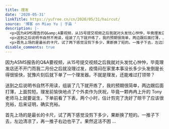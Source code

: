 ```yaml
---
title: 理发
date: '2020-05-31'
linkTitle: https://yufree.cn/cn/2020/05/31/haircut/
source: '博客 on Miao Yu | 于淼 '
description: |-
  <p>因为ASMS报告的Q&amp;A要视频，从15号提交视频之后我就对头发忧心忡忡，毕竟理发店还不开门而我二月份之后就没理过发，疫情闷在家里本事没长多少头发倒是长得很愉快，犹豫片刻后就下单了一个理发器。不就是理发，还能难过打领带？</p>
  <p>送到之后说明书自然不用读，组装了几下就开练了，我的预期很简单，两边跟后面打薄，上面剪短。理发前愉快地点了个外卖作为庆祝，毕竟一颗冉冉上升的 Tony 老师马上就要诞生，下单前看了下表，两个小时，估计剪完了洗好了晾干了应该很充裕，后来证明，确实充裕。</p>
  <p>首先上场的是最长的卡尺，试了两下感觉没剪下多少，果断换了短的。一推子下去，左边清凉了，再一推子右边也平了。果然这活不困 ...
disable_comments: true
---
```

<p>因为ASMS报告的Q&amp;A要视频，从15号提交视频之后我就对头发忧心忡忡，毕竟理发店还不开门而我二月份之后就没理过发，疫情闷在家里本事没长多少头发倒是长得很愉快，犹豫片刻后就下单了一个理发器。不就是理发，还能难过打领带？</p>
<p>送到之后说明书自然不用读，组装了几下就开练了，我的预期很简单，两边跟后面打薄，上面剪短。理发前愉快地点了个外卖作为庆祝，毕竟一颗冉冉上升的 Tony 老师马上就要诞生，下单前看了下表，两个小时，估计剪完了洗好了晾干了应该很充裕，后来证明，确实充裕。</p>
<p>首先上场的是最长的卡尺，试了两下感觉没剪下多少，果断换了短的。一推子下去，左边清凉了，再一推子右边也平了。果然这活不困 ...